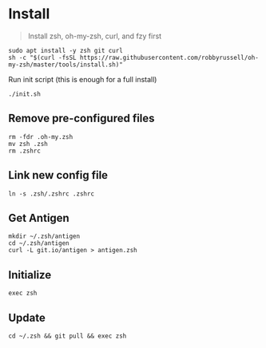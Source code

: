 # Install

> Install zsh, oh-my-zsh, curl, and fzy first
````code
sudo apt install -y zsh git curl
sh -c "$(curl -fsSL https://raw.githubusercontent.com/robbyrussell/oh-my-zsh/master/tools/install.sh)"
``````
Run init script (this is enough for a full install)
````code
./init.sh
````

## Remove pre-configured files
````code
rm -fdr .oh-my.zsh
mv zsh .zsh
rm .zshrc
````

## Link new config file
````code
ln -s .zsh/.zshrc .zshrc
````

## Get Antigen
````code
mkdir ~/.zsh/antigen
cd ~/.zsh/antigen
curl -L git.io/antigen > antigen.zsh
````


## Initialize
````code
exec zsh
````

## Update

````code
cd ~/.zsh && git pull && exec zsh
````
